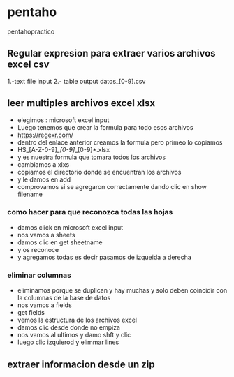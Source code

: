 # pentaho
pentahopractico
## Regular expresion para extraer varios archivos excel csv
1.-text file input
2.- table output
datos_[0-9].csv
## leer multiples archivos excel xlsx
- elegimos : microsoft excel input
- Luego tenemos que crear la formula para todo esos archivos
- https://regexr.com/
- dentro del enlace anterior creamos la formula pero primeo lo copiamos
- HS_[A-Z-0-9]*_[0-9]*_[0-9]*.xlsx
- y es nuestra formula que tomara todos los archivos
- cambiamos a xlxs
- copiamos el directorio donde se encuentran los archivos
- y le damos en add 
- comprovamos si se agregaron correctamente dando clic en show filename
### como hacer para que reconozca todas las hojas
- damos click en microsoft excel input
- nos vamos a sheets
- damos clic en get sheetname
- y os reconoce
- y agregamos todas es decir pasamos de izqueida a derecha
### eliminar columnas
- eliminamos porque se duplican y hay muchas y solo deben coincidir con la columnas de la base de datos
- nos vamos a fields 
- get fields
- vemos la estructura de los archivos excel
- damos clic desde donde no empiza
- nos vamos al ultimos y damo shft y clic
- luego clic izquierod y elimmar lines
## extraer informacion desde un zip

